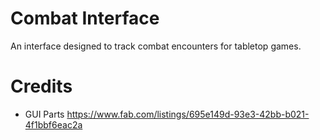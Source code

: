# Combat Interface
 An interface designed to track combat encounters for tabletop games.

# Credits
- GUI Parts https://www.fab.com/listings/695e149d-93e3-42bb-b021-4f1bbf6eac2a
